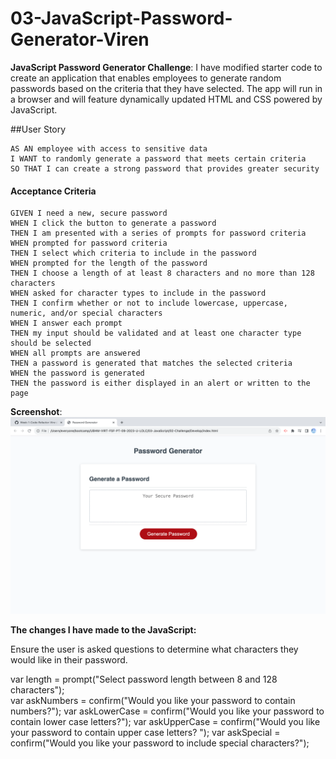 # 03-JavaScript-Password-Generator-Viren
**JavaScript Password Generator Challenge**:
I have modified starter code to create an application that enables employees to generate random passwords based on the criteria that they have selected. The app will run in a browser and will feature dynamically updated HTML and CSS powered by JavaScript. 

##User Story
```
AS AN employee with access to sensitive data
I WANT to randomly generate a password that meets certain criteria
SO THAT I can create a strong password that provides greater security
```
#### Acceptance Criteria

```
GIVEN I need a new, secure password
WHEN I click the button to generate a password
THEN I am presented with a series of prompts for password criteria
WHEN prompted for password criteria
THEN I select which criteria to include in the password
WHEN prompted for the length of the password
THEN I choose a length of at least 8 characters and no more than 128 characters
WHEN asked for character types to include in the password
THEN I confirm whether or not to include lowercase, uppercase, numeric, and/or special characters
WHEN I answer each prompt
THEN my input should be validated and at least one character type should be selected
WHEN all prompts are answered
THEN a password is generated that matches the selected criteria
WHEN the password is generated
THEN the password is either displayed in an alert or written to the page
```
**Screenshot**: ![Alt text](<Screenshot 2023-10-18 at 17.22.48.png>)

**The changes I have made to the JavaScript:**

Ensure the user is asked questions to determine what characters they would like in their password. 

var length = prompt("Select password length between 8 and 128 characters");  
  var askNumbers = confirm("Would you like your password to contain numbers?");
  var askLowerCase = confirm("Would you like your password to contain lower case letters?");
  var askUpperCase = confirm("Would you like your password to contain upper case letters? ");
  var askSpecial = confirm("Would you like your password to include special characters?");

